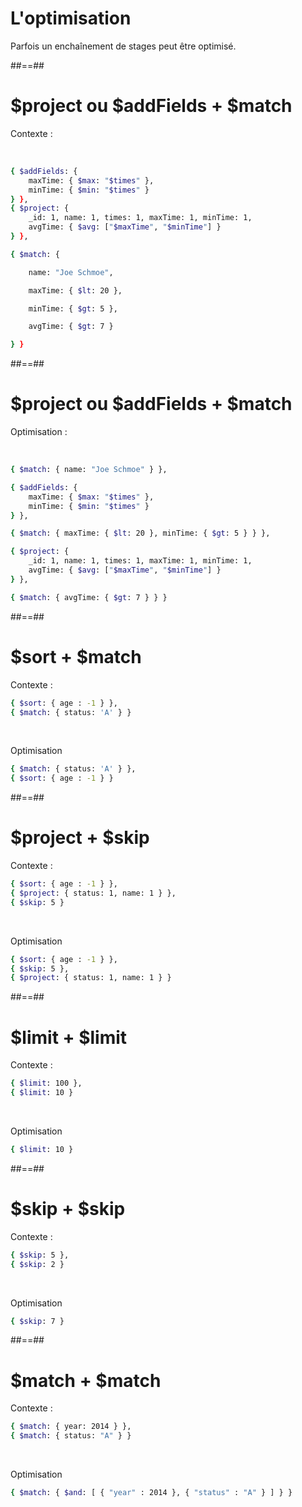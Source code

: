 <!-- .slide-->
# L'optimisation
Parfois un enchaînement de stages peut être optimisé.
<!-- .element: class="full-center important" -->

##==##

<!-- .slide: class=" with-code" -->
# $project ou $addFields + $match
Contexte :
<!-- .element: class="bold" -->
<br/>

```bash
{ $addFields: {
    maxTime: { $max: "$times" },
    minTime: { $min: "$times" }
} },
{ $project: {
    _id: 1, name: 1, times: 1, maxTime: 1, minTime: 1,
    avgTime: { $avg: ["$maxTime", "$minTime"] }
} },

{ $match: {

    name: "Joe Schmoe",

    maxTime: { $lt: 20 },

    minTime: { $gt: 5 },

    avgTime: { $gt: 7 }

} }
```
<!-- .element: class="medium-code" -->

##==##

<!-- .slide: class="with-code inconsolata" -->
# $project ou $addFields + $match
Optimisation :
<!-- .element: class="bold" -->
<br/>

```bash
{ $match: { name: "Joe Schmoe" } },

{ $addFields: {
    maxTime: { $max: "$times" },
    minTime: { $min: "$times" }
} },

{ $match: { maxTime: { $lt: 20 }, minTime: { $gt: 5 } } },

{ $project: {
    _id: 1, name: 1, times: 1, maxTime: 1, minTime: 1,
    avgTime: { $avg: ["$maxTime", "$minTime"] }
} },

{ $match: { avgTime: { $gt: 7 } } }
```
<!-- .element: class="medium-code" -->

##==##

<!-- .slide: class="with-code inconsolata" -->
# $sort + $match
Contexte :
<!-- .element: class="bold" -->
```bash
{ $sort: { age : -1 } },
{ $match: { status: 'A' } }
```
<!-- .element: class="big-code" -->
<br/>

Optimisation
<!-- .element: class="bold" -->
```bash
{ $match: { status: 'A' } },
{ $sort: { age : -1 } }
```
<!-- .element: class="big-code" -->

##==##

<!-- .slide: class="with-code inconsolata" -->
# $project + $skip 
Contexte :
<!-- .element: class="bold" -->
```bash
{ $sort: { age : -1 } },
{ $project: { status: 1, name: 1 } },
{ $skip: 5 }
```
<!-- .element: class="big-code" -->
<br/>

Optimisation
<!-- .element: class="bold" -->
```bash
{ $sort: { age : -1 } },
{ $skip: 5 },
{ $project: { status: 1, name: 1 } }
```
<!-- .element: class="big-code" -->

##==##

<!-- .slide: class="with-code inconsolata" -->
# $limit + $limit
Contexte :
<!-- .element: class="bold" -->
```bash
{ $limit: 100 },
{ $limit: 10 }
```
<!-- .element: class="big-code" -->
<br/>

Optimisation
<!-- .element: class="bold" -->
```bash
{ $limit: 10 }
```
<!-- .element: class="big-code" -->

##==##

<!-- .slide: class="with-code inconsolata" -->
# $skip + $skip
Contexte :
<!-- .element: class="bold" -->
```bash
{ $skip: 5 },
{ $skip: 2 }
```
<!-- .element: class="big-code" -->
<br/>

Optimisation
<!-- .element: class="bold" -->
```bash
{ $skip: 7 }
```
<!-- .element: class="big-code" -->

##==##

<!-- .slide: class="sfeir-basic-slide with-code" -->
# $match + $match 
Contexte :
<!-- .element: class="bold" -->
```bash
{ $match: { year: 2014 } },
{ $match: { status: "A" } }
```
<!-- .element: class="big-code" -->
<br/>

Optimisation
<!-- .element: class="bold" -->
```bash
{ $match: { $and: [ { "year" : 2014 }, { "status" : "A" } ] } }
```
<!-- .element: class="big-code" -->



